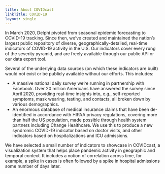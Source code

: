 ```yaml
---
title: About COVIDcast
linkTitle: COVID-19
layout: single
---
```


In March 2020, Delphi pivoted from seasonal epidemic forecasting to COVID-19 tracking. Since then, we’ve created and maintained the nation’s largest public repository of diverse, geographically-detailed, real-time indicators of COVID-19 activity in the U.S. Our indicators cover every rung of the severity pyramid, and are freely available through our public API or our data export tool.

Several of the underlying data sources (on which these indicators are built) would not exist or be publicly available without our efforts. This includes:

* A massive national daily survey we’re running in partnership with Facebook. Over 20 million Americans have answered the survey since April 2020, providing real-time insights into, e.g., self-reported symptoms, mask wearing, testing, and contacts, all broken down by various demographics.
* An enormous database of medical insurance claims that have been de-identified in accordance with HIPAA privacy regulations, covering more than half the US population, made possible through health system partners including Change Healthcare. We use this to produce a new syndromic COVID-19 indicator based on doctor visits, and other indicators based on hospitalizations and ICU admissions.

We have selected a small number of indicators to showcase in COVIDcast, a visualization system that helps place pandemic activity in geographic and temporal context. It includes a notion of correlation across time, for example, a spike in cases is often followed by a spike in hospital admissions some number of days later.
